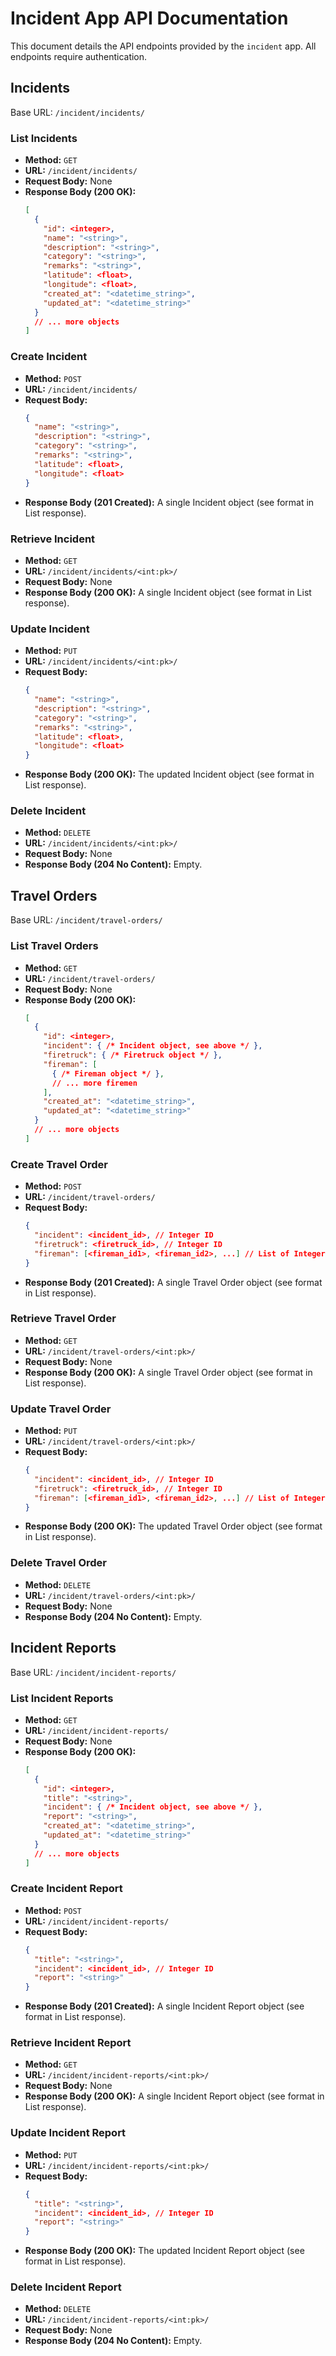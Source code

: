 # Incident App API Documentation

This document details the API endpoints provided by the `incident` app. All endpoints require authentication.

## Incidents

Base URL: `/incident/incidents/`

### List Incidents

*   **Method:** `GET`
*   **URL:** `/incident/incidents/`
*   **Request Body:** None
*   **Response Body (200 OK):**
    ```json
    [
      {
        "id": <integer>,
        "name": "<string>",
        "description": "<string>",
        "category": "<string>",
        "remarks": "<string>",
        "latitude": <float>,
        "longitude": <float>,
        "created_at": "<datetime_string>",
        "updated_at": "<datetime_string>"
      }
      // ... more objects
    ]
    ```

### Create Incident

*   **Method:** `POST`
*   **URL:** `/incident/incidents/`
*   **Request Body:**
    ```json
    {
      "name": "<string>",
      "description": "<string>",
      "category": "<string>",
      "remarks": "<string>",
      "latitude": <float>,
      "longitude": <float>
    }
    ```
*   **Response Body (201 Created):** A single Incident object (see format in List response).

### Retrieve Incident

*   **Method:** `GET`
*   **URL:** `/incident/incidents/<int:pk>/`
*   **Request Body:** None
*   **Response Body (200 OK):** A single Incident object (see format in List response).

### Update Incident

*   **Method:** `PUT`
*   **URL:** `/incident/incidents/<int:pk>/`
*   **Request Body:**
    ```json
    {
      "name": "<string>",
      "description": "<string>",
      "category": "<string>",
      "remarks": "<string>",
      "latitude": <float>,
      "longitude": <float>
    }
    ```
*   **Response Body (200 OK):** The updated Incident object (see format in List response).

### Delete Incident

*   **Method:** `DELETE`
*   **URL:** `/incident/incidents/<int:pk>/`
*   **Request Body:** None
*   **Response Body (204 No Content):** Empty.

## Travel Orders

Base URL: `/incident/travel-orders/`

### List Travel Orders

*   **Method:** `GET`
*   **URL:** `/incident/travel-orders/`
*   **Request Body:** None
*   **Response Body (200 OK):**
    ```json
    [
      {
        "id": <integer>,
        "incident": { /* Incident object, see above */ },
        "firetruck": { /* Firetruck object */ },
        "fireman": [
          { /* Fireman object */ },
          // ... more firemen
        ],
        "created_at": "<datetime_string>",
        "updated_at": "<datetime_string>"
      }
      // ... more objects
    ]
    ```

### Create Travel Order

*   **Method:** `POST`
*   **URL:** `/incident/travel-orders/`
*   **Request Body:**
    ```json
    {
      "incident": <incident_id>, // Integer ID
      "firetruck": <firetruck_id>, // Integer ID
      "fireman": [<fireman_id1>, <fireman_id2>, ...] // List of Integer IDs
    }
    ```
*   **Response Body (201 Created):** A single Travel Order object (see format in List response).

### Retrieve Travel Order

*   **Method:** `GET`
*   **URL:** `/incident/travel-orders/<int:pk>/`
*   **Request Body:** None
*   **Response Body (200 OK):** A single Travel Order object (see format in List response).

### Update Travel Order

*   **Method:** `PUT`
*   **URL:** `/incident/travel-orders/<int:pk>/`
*   **Request Body:**
    ```json
    {
      "incident": <incident_id>, // Integer ID
      "firetruck": <firetruck_id>, // Integer ID
      "fireman": [<fireman_id1>, <fireman_id2>, ...] // List of Integer IDs
    }
    ```
*   **Response Body (200 OK):** The updated Travel Order object (see format in List response).

### Delete Travel Order

*   **Method:** `DELETE`
*   **URL:** `/incident/travel-orders/<int:pk>/`
*   **Request Body:** None
*   **Response Body (204 No Content):** Empty.

## Incident Reports

Base URL: `/incident/incident-reports/`

### List Incident Reports

*   **Method:** `GET`
*   **URL:** `/incident/incident-reports/`
*   **Request Body:** None
*   **Response Body (200 OK):**
    ```json
    [
      {
        "id": <integer>,
        "title": "<string>",
        "incident": { /* Incident object, see above */ },
        "report": "<string>",
        "created_at": "<datetime_string>",
        "updated_at": "<datetime_string>"
      }
      // ... more objects
    ]
    ```

### Create Incident Report

*   **Method:** `POST`
*   **URL:** `/incident/incident-reports/`
*   **Request Body:**
    ```json
    {
      "title": "<string>",
      "incident": <incident_id>, // Integer ID
      "report": "<string>"
    }
    ```
*   **Response Body (201 Created):** A single Incident Report object (see format in List response).

### Retrieve Incident Report

*   **Method:** `GET`
*   **URL:** `/incident/incident-reports/<int:pk>/`
*   **Request Body:** None
*   **Response Body (200 OK):** A single Incident Report object (see format in List response).

### Update Incident Report

*   **Method:** `PUT`
*   **URL:** `/incident/incident-reports/<int:pk>/`
*   **Request Body:**
    ```json
    {
      "title": "<string>",
      "incident": <incident_id>, // Integer ID
      "report": "<string>"
    }
    ```
*   **Response Body (200 OK):** The updated Incident Report object (see format in List response).

### Delete Incident Report

*   **Method:** `DELETE`
*   **URL:** `/incident/incident-reports/<int:pk>/`
*   **Request Body:** None
*   **Response Body (204 No Content):** Empty. 